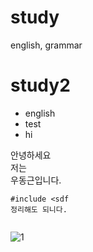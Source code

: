 # study
english, grammar

# study2
- english
- test
- hi




안녕하세요  
저는  
우동근입니다.  

```
#include <sdf
정리해도 되니다.


```


![1](https://user-images.githubusercontent.com/50069491/56860854-ec01c400-69d5-11e9-97f3-eec33ccd9d32.PNG)
